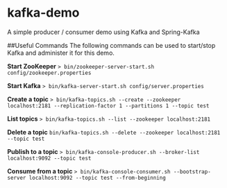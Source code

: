 # kafka-demo
A simple producer / consumer demo using Kafka and Spring-Kafka

##Useful Commands
The following commands can be used to start/stop Kafka and administer it for this demo. 

**Start ZooKeeper**
`> bin/zookeeper-server-start.sh config/zookeeper.properties`

**Start Kafka**
`> bin/kafka-server-start.sh config/server.properties`

**Create a topic**
`> bin/kafka-topics.sh --create --zookeeper localhost:2181 --replication-factor 1 --partitions 1 --topic test`

**List topics**
`> bin/kafka-topics.sh --list --zookeeper localhost:2181`

**Delete a topic**
`bin/kafka-topics.sh --delete --zookeeper localhost:2181 --topic test`

**Publish to a topic**
`> bin/kafka-console-producer.sh --broker-list localhost:9092 --topic test`

**Consume from a topic**
`> bin/kafka-console-consumer.sh --bootstrap-server localhost:9092 --topic test --from-beginning`

